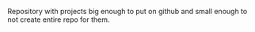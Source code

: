 Repository with projects big enough to put on github and small enough to not create entire repo for them.
